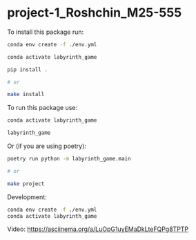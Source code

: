 # project-1_Roshchin_M25-555

To install this package run:

```bash
conda env create -f ./env.yml

conda activate labyrinth_game

pip install .

# or

make install
```

To run this package use:

```bash
conda activate labyrinth_game

labyrinth_game
```

Or (if you are using poetry):

```bash
poetry run python -m labyrinth_game.main

# or

make project
```

Development:

```bash
conda env create -f ./env.yml
conda activate labyrinth_game
```

Video: <https://asciinema.org/a/LuOpG1uyEMaDkLteFQPg8TPTP>
